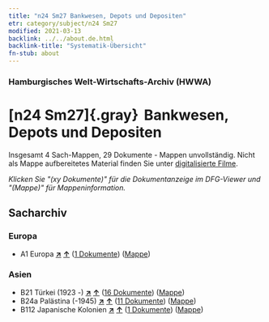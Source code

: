 ```yaml
---
title: "n24 Sm27 Bankwesen, Depots und Depositen"
etr: category/subject/n24 Sm27
modified: 2021-03-13
backlink: ../../about.de.html
backlink-title: "Systematik-Übersicht"
fn-stub: about
---
```


### Hamburgisches Welt-Wirtschafts-Archiv (HWWA)
# [n24 Sm27]{.gray}&#8201; Bankwesen, Depots und Depositen&#160; 




Insgesamt 4 Sach-Mappen, 29 Dokumente - Mappen unvollständig.
Nicht als Mappe aufbereitetes Material finden Sie unter [digitalisierte Filme](/film/h1_sh).

_Klicken Sie "(xy Dokumente)" für die Dokumentanzeige im DFG-Viewer und "(Mappe)" für Mappeninformation._

## Sacharchiv




### Europa

- A1 Europa [**&nearr;**](../../../geo/i/140892/about.de.html "Europa (alle Mappen)") [**&uarr;**](../../../geo/about.de.html#A1 "Ländersystematik") (<a href="https://pm20.zbw.eu/dfgview/sh/140892,161714" title="über: Europa : Bankwesen, Depots und Depositen" target="_blank">1 Dokumente</a>) ([Mappe](http://purl.org/pressemappe20/folder/sh/140892,161714))

### Asien

- B21 Türkei (1923 -) [**&nearr;**](../../../geo/i/141111/about.de.html "Türkei (1923 -) (alle Mappen)") [**&uarr;**](../../../geo/about.de.html#B21 "Ländersystematik") (<a href="https://pm20.zbw.eu/dfgview/sh/141111,161714" title="über: Türkei (1923 -) : Bankwesen, Depots und Depositen" target="_blank">16 Dokumente</a>) ([Mappe](http://purl.org/pressemappe20/folder/sh/141111,161714))
- B24a Palästina (-1945) [**&nearr;**](../../../geo/i/141115/about.de.html "Palästina (-1945) (alle Mappen)") [**&uarr;**](../../../geo/about.de.html#B24a "Ländersystematik") (<a href="https://pm20.zbw.eu/dfgview/sh/141115,161714" title="über: Palästina (-1945) : Bankwesen, Depots und Depositen" target="_blank">11 Dokumente</a>) ([Mappe](http://purl.org/pressemappe20/folder/sh/141115,161714))
- B112 Japanische Kolonien [**&nearr;**](../../../geo/i/141273/about.de.html "Japanische Kolonien (alle Mappen)") [**&uarr;**](../../../geo/about.de.html#B112 "Ländersystematik") (<a href="https://pm20.zbw.eu/dfgview/sh/141273,161714" title="über: Japanische Kolonien : Bankwesen, Depots und Depositen" target="_blank">1 Dokumente</a>) ([Mappe](http://purl.org/pressemappe20/folder/sh/141273,161714))



